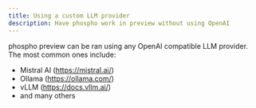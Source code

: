 ```yaml
---
title: Using a custom LLM provider
description: Have phospho work in preview without using OpenAI
---
```


phospho preview can be ran using any OpenAI compatible LLM provider. The most common ones include:

- Mistral AI (https://mistral.ai/)
- Ollama (https://ollama.com/)
- vLLM (https://docs.vllm.ai/)
- and many others

